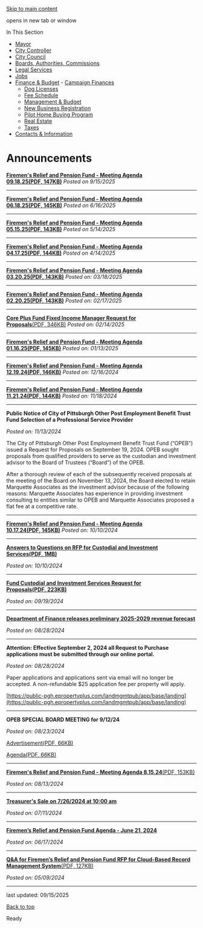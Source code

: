 [Skip to main content](https://www.pittsburghpa.gov/City-Government/Finance-Budget/Announcements#main-content)

opens in new tab or window

In This Section

- [Mayor](https://www.pittsburghpa.gov/City-Government/Mayor)
- [City Controller](https://www.pittsburghpa.gov/City-Government/City-Controllers-Office)
- [City Council](https://www.pittsburghpa.gov/City-Government/City-Council)
- [Boards, Authorities, Commissions](https://www.pittsburghpa.gov/City-Government/Boards-Authorities-Commissions)
- [Legal Services](https://www.pittsburghpa.gov/City-Government/Legal-Services)
- [Jobs](https://www.pittsburghpa.gov/City-Government/Jobs)
- [Finance & Budget](https://www.pittsburghpa.gov/City-Government/Finance-Budget)  - [Campaign Finances](https://www.pittsburghpa.gov/City-Government/Finance-Budget/Campaign-Finances)
  - [Dog Licenses](https://www.pittsburghpa.gov/City-Government/Finance-Budget/Dog-Licenses)
  - [Fee Schedule](https://www.pittsburghpa.gov/City-Government/Finance-Budget/Finance-Fee-Schedule)
  - [Management & Budget](https://www.pittsburghpa.gov/City-Government/Finance-Budget/Management-Budget)
  - [New Business Registration](https://www.pittsburghpa.gov/City-Government/Finance-Budget/New-Business-Registration)
  - [Pilot Home Buying Program](https://www.pittsburghpa.gov/City-Government/Finance-Budget/Pilot-Home-Buying-Program)
  - [Real Estate](https://www.pittsburghpa.gov/City-Government/Finance-Budget/Real-Estate)
  - [Taxes](https://www.pittsburghpa.gov/City-Government/Finance-Budget/Taxes)
- [Contacts & Information](https://www.pittsburghpa.gov/City-Government/Contacts-Information)

# Announcements

**[Firemen's Relief and Pension Fund - Meeting Agenda 09.18.25(PDF, 147KB)](https://www.pittsburghpa.gov/files/assets/city/v/1/finance/documents/announcements/meeting-agenda-september-18-2025.pdf "Monthly Meeting Agenda for Firemen's Relief and Pension Fund (2).pdf")** _Posted on 9/15/2025_

* * *

**[Firemen's Relief and Pension Fund - Meeting Agenda 06.18.25(PDF, 145KB)](https://www.pittsburghpa.gov/files/assets/city/v/1/finance/documents/announcements/monthly-meeting-agenda-for-firemens-relief-and-pension-fund-6.16.25.pdf "Monthly Meeting Agenda for Firemen's Relief and Pension Fund 6.16.25.pdf")** _Posted on 6/16/2025_

* * *

**[Firemen's Relief and Pension Fund - Meeting Agenda 05.15.25(PDF, 143KB)](https://www.pittsburghpa.gov/files/assets/city/v/1/finance/documents/announcements/monthly-meeting-agenda-for-firemens-relief-and-pension-fund-5.15.25.pdf "Monthly Meeting Agenda for Firemen's Relief and Pension Fund 5.15.25.pdf")** _Posted on 5/14/2025_

* * *

**[Firemen's Relief and Pension Fund - Meeting Agenda 04.17.25(PDF, 144KB)](https://www.pittsburghpa.gov/files/assets/city/v/1/finance/documents/announcements/monthly-meeting-agenda-for-firemens-relief-and-pension-fund_2.pdf "Monthly Meeting Agenda for Firemen's Relief and Pension Fund.pdf")** _Posted on 4/14/2025_

* * *

**[Firemen's Relief and Pension Fund - Meeting Agenda 03.20.25(PDF, 143KB)](https://www.pittsburghpa.gov/files/assets/city/v/1/finance/documents/announcements/monthly-meeting-agenda-for-firemens-relief-and-pension-fund-march-2025.pdf "Monthly Meeting Agenda for Firemen's Relief and Pension Fund March 2025.pdf")** _Posted on: 03/18/2025_

* * *

**[Firemen's Relief and Pension Fund - Meeting Agenda 02.20.25(PDF, 143KB)](https://www.pittsburghpa.gov/files/assets/city/v/1/finance/documents/announcements/monthly-meeting-agenda-for-firemens-relief-and-pension-fund-2-9.pdf "Monthly Meeting Agenda for Firemen's Relief and Pension Fund (2) (9).pdf")** _Posted on: 02/17/2025_

* * *

[**Core Plus Fund Fixed Income Manager Request for Proposals**(PDF, 346KB)](https://www.pittsburghpa.gov/files/assets/city/v/1/finance/documents/announcements/rfp-core-fund-fixed-income-manager.pdf "RFP- Core Fund Fixed Income Manager.pdf") _Posted on: 02/14/2025_

* * *

**[Firemen's Relief and Pension Fund - Meeting Agenda 01.16.25(PDF, 145KB)](https://www.pittsburghpa.gov/files/assets/city/v/1/finance/documents/monthly-meeting-agenda-for-firemens-relief-and-pension-fund.pdf "Monthly Meeting Agenda for Firemen's Relief and Pension Fund.pdf")** _Posted on: 01/13/2025_

* * *

**[Firemen's Relief and Pension Fund - Meeting Agenda 12.19.24(PDF, 146KB)](https://www.pittsburghpa.gov/files/assets/city/v/1/finance/documents/firemens-relief-and-pension-fund-december-19-2024.pdf "Firemen's Relief and Pension Fund December 19, 2024.pdf")** _Posted on: 12/16/2024_

* * *

**[Firemen's Relief and Pension Fund - Meeting Agenda 11.21.24(PDF, 144KB)](https://www.pittsburghpa.gov/files/assets/city/v/1/finance/documents/announcements/monthly-meeting-agenda-for-firemens-relief-and-pension-fund_1.pdf "Monthly Meeting Agenda for Firemen's Relief and Pension Fund.pdf")** _Posted on: 11/18/2024_

* * *

**Public Notice of City of Pittsburgh Other Post Employment Benefit Trust Fund Selection of a Professional Service Provider**

_Posted on: 11/13/2024_

The City of Pittsburgh Other Post Employment Benefit Trust Fund (“OPEB”) issued a Request for Proposals on September 19, 2024. OPEB sought proposals from qualified providers to serve as the custodian and investment advisor to the Board of Trustees (“Board”) of the OPEB.

After a thorough review of each of the subsequently received proposals at the meeting of the Board on November 13, 2024, the Board elected to retain Marquette Associates as the investment advisor because of the following reasons: Marquette Associates has experience in providing investment consulting to entities similar to OPEB and Marquette Associates proposed a flat fee at a competitive rate.

* * *

**[Firemen's Relief and Pension Fund - Meeting Agenda 10.17.24(PDF, 145KB)](https://www.pittsburghpa.gov/files/assets/city/v/1/finance/documents/announcements/monthly-meeting-agenda-for-firemens-relief-and-pension-fund.pdf "Monthly Meeting Agenda for Firemens Relief and Pension Fund.pdf")** _Posted on: 10/10/2024_

* * *

**[Answers to Questions on RFP for Custodial and Investment Services(PDF, 1MB)](https://www.pittsburghpa.gov/files/assets/city/v/1/finance/documents/opeb/answer-to-rfp-questions.pdf "Answer to RFP Questions.pdf")**

_Posted on: 10/10/2024_

* * *

**[Fund Custodial and Investment Services Request for Proposals(PDF, 223KB)](https://www.pittsburghpa.gov/files/assets/city/v/1/finance/documents/opeb/request-for-proposal-custodial-and-investment-services.-pdf.pdf "Request for Proposal - Custodial and Investment Services. PDF.pdf")**

_Posted on: 09/19/2024_

* * *

[**Department of Finance releases preliminary 2025-2029 revenue forecast**](https://apps.pittsburghpa.gov/redtail/images/25766_2025-2029_Preliminary_Forecast_2024-08-28.pdf)

_Posted on: 08/28/2024_

* * *

**Attention: Effective September 2, 2024 all Request to Purchase applications must be submitted through our online portal.**

_Posted on: 08/28/2024_

Paper applications and applications sent via email will no longer be accepted. A non-refundable $25 application fee per property will apply.

[https://public-pgh.epropertyplus.com/landmgmtpub/app/base/landing](https://public-pgh.epropertyplus.com/landmgmtpub/app/base/landing)

* * *

**OPEB SPECIAL BOARD MEETING for 9/12/24**

_Posted on: 08/23/2024_

[Advertisement(PDF, 66KB)](https://www.pittsburghpa.gov/files/assets/city/v/1/finance/documents/announcements/25732_advertisement_9.12.24.pdf "25732_Advertisement_9.12.24.pdf")

[Agenda(PDF, 66KB)](https://www.pittsburghpa.gov/files/assets/city/v/1/finance/documents/announcements/25732_advertisement_9.12.24.pdf "25732_Advertisement_9.12.24.pdf")

* * *

[**Firemen's Relief and Pension Fund - Meeting Agenda 8.15.24**(PDF, 153KB)](https://www.pittsburghpa.gov/files/assets/city/v/1/finance/documents/announcements/25198_monthly_meeting_agenda_for_firemens_relief_and_pension_fund.pdf "25198_Monthly_Meeting_Agenda_for_Firemens_Relief_and_Pension_Fund.pdf")

_Posted on: 08/13/2024_

* * *

[**Treasurer's Sale on 7/26/2024 at 10:00 am**](https://www.pittsburghpa.gov/City-Government/Finance-Budget/Real-Estate/Treasurer-Sales)

_Posted on: 07/11/2024_

* * *

[**Firemen’s Relief and Pension Fund Agenda - June 21, 2024**](https://apps.pittsburghpa.gov/redtail/images/25198_Monthly_Meeting_Agenda_for_Firemens_Relief_and_Pension_Fund.pdf)

_Posted on: 06/17/2024_

* * *

[**Q&A for Firemen’s Relief and Pension Fund RFP for Cloud-Based Record Management System**(PDF, 127KB)](https://www.pittsburghpa.gov/files/assets/city/v/1/finance/documents/announcements/24820_qa_matrix.pdf "24820_Q&A_Matrix.pdf")

_Posted on: 05/09/2024_

* * *

last updated: 09/15/2025

[Back to top](https://www.pittsburghpa.gov/City-Government/Finance-Budget/Announcements#body-top)

Ready
